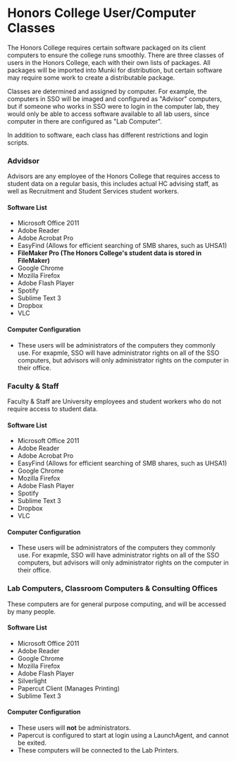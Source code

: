 # Honors College User/Computer Classes

The Honors College requires certain software packaged on its client computers to ensure the college runs smoothly. There are three classes of users in the Honors College, each with their own lists of packages. All packages will be imported into Munki for distribution, but certain software may require some work to create a distributable package.

Classes are determined and assigned by computer. For example, the computers in SSO will be imaged and configured as "Advisor" computers, but if someone who works in SSO were to login in the computer lab, they would only be able to access software available to all lab users, since computer in there are configured as "Lab Computer".

In addition to software, each class has different restrictions and login scripts.

### Advidsor

Advisors are any employee of the Honors College that requires access to student data on a regular basis, this includes actual HC advising staff, as well as Recruitment and Student Services student workers.

#### Software List
- Microsoft Office 2011
- Adobe Reader
- Adobe Acrobat Pro
- EasyFind (Allows for efficient searching of SMB shares, such as UHSA1)
- **FileMaker Pro (The Honors College's student data is stored in FileMaker)**
- Google Chrome
- Mozilla Firefox
- Adobe Flash Player
- Spotify
- Sublime Text 3
- Dropbox
- VLC

#### Computer Configuration
- These users will be administrators of the computers they commonly use. For exapmle, SSO will have administrator rights on all of the SSO computers, but advisors will only administrator rights on the computer in their office.

### Faculty & Staff

Faculty & Staff are University employees and student workers who do not require access to student data.

#### Software List
- Microsoft Office 2011
- Adobe Reader
- Adobe Acrobat Pro
- EasyFind (Allows for efficient searching of SMB shares, such as UHSA1)
- Google Chrome
- Mozilla Firefox
- Adobe Flash Player
- Spotify
- Sublime Text 3
- Dropbox
- VLC

#### Computer Configuration
- These users will be administrators of the computers they commonly use. For exapmle, SSO will have administrator rights on all of the SSO computers, but advisors will only administrator rights on the computer in their office.

### Lab Computers, Classroom Computers & Consulting Offices

These computers are for general purpose computing, and will be accessed by many people.

#### Software List
- Microsoft Office 2011
- Adobe Reader
- Google Chrome
- Mozilla Firefox
- Adobe Flash Player
- Silverlight
- Papercut Client (Manages Printing)
- Sublime Text 3

#### Computer Configuration
- These users will **not** be administrators.
- Papercut is configured to start at login using a LaunchAgent, and cannot be exited.
- These computers will be connected to the Lab Printers.
